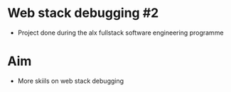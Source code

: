 # Web stack debugging #2
- Project done during the alx fullstack software engineering programme
# Aim
- More skiils on web stack debugging
